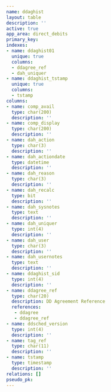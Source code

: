 ```yaml
---
name: ddaghist
layout: table
description: ''
active: true
app_area: direct_debits
primary_key: 
indexes:
- name: ddaghist01
  unique: true
  columns:
  - ddagree_ref
  - dah_uniquer
- name: ddaghist_tstamp
  unique: true
  columns:
  - tstamp
columns:
- name: comp_avail
  type: char(200)
  description: ''
- name: comp_display
  type: char(200)
  description: ''
- name: dah_action
  type: char(3)
  description: ''
- name: dah_actiondate
  type: datetime
  description: ''
- name: dah_reason
  type: char(3)
  description: ''
- name: dah_recalc
  type: bit
  description: ''
- name: dah_sysnotes
  type: text
  description: ''
- name: dah_uniquer
  type: int(4)
  description: ''
- name: dah_user
  type: char(3)
  description: ''
- name: dah_usernotes
  type: text
  description: ''
- name: ddaghist_sid
  type: int(4)
  description: ''
- name: ddagree_ref
  type: char(20)
  description: DD Agreement Reference
  references:
   - ddagree
   - ddagree_ref
- name: ddsched_version
  type: int(4)
  description: ''
- name: tag_ref
  type: char(11)
  description: ''
- name: tstamp
  type: timestamp
  description: ''
relations: []
pseudo_pk: 
---
```


